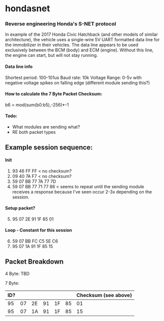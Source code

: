 # hondasnet
### Reverse engineering Honda's S-NET protocol
In example of the 2017 Honda Civic Hatchback (and other models of similar architecture), the vehicle uses a single-wire 5V UART formatted data line for the immobilizer in their vehicles. The data line appears to be used exclusively between the BCM (body) and ECM (engine). Without this line, the engine can start, but will not stay running.

#### Data line info
Shortest period: 100-101us
Baud rate: 10k
Voltage Range: 0-5v with negative voltage spikes on falling edge (different module sending this?)

#### How to calculate the 7 Byte Packet Checksum:
b6 = mod(sum(b0:b5),-256)*-1

#### Todo:
- What modules are sending what?
- RE both packet types

## Example session sequence:

#### Init
1.  93 46 FF FF < no checksum?
2.  09 40 7A F7 < no checksum?
3.  59 07 BB 77 7A 77 7D
4.  59 07 BB 77 71 77 86 < seems to repeat until the sending module receives a response because I've seen occur 2-3x depending on the session.

#### Setup packet?
5. 95 07 2E 91 1F 85 01

#### Loop - Constant for this session
6. 59 07 BB FC C5 5E C6
7. 95 07 1A 91 1F 85 15

## Packet Breakdown

4 Byte: TBD

7 Byte:

| ID? |  |  |  |  |  		  |Checksum (see above)|  
| -- | -- | -- | -- | -- | -- | -- |
| 95 | 07 | 2E | 91 | 1F | 85 | 01 |
| 95 | 07 | 1A | 91 | 1F | 85 | 15 |
<!--stackedit_data:
eyJoaXN0b3J5IjpbMTU2MTMzODI2MywtMTU4MjU0MzA2Nl19
-->
